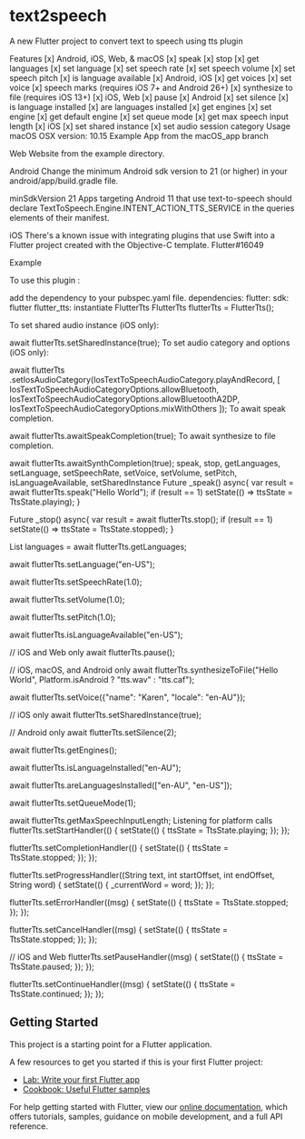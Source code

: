 # text2speech

A new Flutter project to convert text to speech using tts plugin 

Features 
[x] Android, iOS, Web, & macOS
[x] speak
[x] stop
[x] get languages
[x] set language
[x] set speech rate
[x] set speech volume
[x] set speech pitch
[x] is language available
[x] Android, iOS
[x] get voices
[x] set voice
[x] speech marks (requires iOS 7+ and Android 26+)
[x] synthesize to file (requires iOS 13+)
[x] iOS, Web
[x] pause
[x] Android
[x] set silence
[x] is language installed
[x] are languages installed
[x] get engines
[x] set engine
[x] get default engine
[x] set queue mode
[x] get max speech input length
[x] iOS
[x] set shared instance
[x] set audio session category
Usage 
macOS 
OSX version: 10.15
Example App from the macOS_app branch

Web 
Website from the example directory.

Android 
Change the minimum Android sdk version to 21 (or higher) in your android/app/build.gradle file.

minSdkVersion 21
Apps targeting Android 11 that use text-to-speech should declare TextToSpeech.Engine.INTENT_ACTION_TTS_SERVICE in the queries elements of their manifest.

iOS 
There's a known issue with integrating plugins that use Swift into a Flutter project created with the Objective-C template. Flutter#16049

Example

To use this plugin :

add the dependency to your pubspec.yaml file.
  dependencies:
    flutter:
      sdk: flutter
    flutter_tts:
instantiate FlutterTts
FlutterTts flutterTts = FlutterTts();

To set shared audio instance (iOS only):

await flutterTts.setSharedInstance(true);
To set audio category and options (iOS only):

await flutterTts
        .setIosAudioCategory(IosTextToSpeechAudioCategory.playAndRecord, [
      IosTextToSpeechAudioCategoryOptions.allowBluetooth,
      IosTextToSpeechAudioCategoryOptions.allowBluetoothA2DP,
      IosTextToSpeechAudioCategoryOptions.mixWithOthers
    ]);
To await speak completion.

await flutterTts.awaitSpeakCompletion(true);
To await synthesize to file completion.

await flutterTts.awaitSynthCompletion(true);
speak, stop, getLanguages, setLanguage, setSpeechRate, setVoice, setVolume, setPitch, isLanguageAvailable, setSharedInstance 
Future _speak() async{
    var result = await flutterTts.speak("Hello World");
    if (result == 1) setState(() => ttsState = TtsState.playing);
}

Future _stop() async{
    var result = await flutterTts.stop();
    if (result == 1) setState(() => ttsState = TtsState.stopped);
}

List<dynamic> languages = await flutterTts.getLanguages;

await flutterTts.setLanguage("en-US");

await flutterTts.setSpeechRate(1.0);

await flutterTts.setVolume(1.0);

await flutterTts.setPitch(1.0);

await flutterTts.isLanguageAvailable("en-US");

// iOS and Web only
await flutterTts.pause();

// iOS, macOS, and Android only
await flutterTts.synthesizeToFile("Hello World", Platform.isAndroid ? "tts.wav" : "tts.caf");

await flutterTts.setVoice({"name": "Karen", "locale": "en-AU"});

// iOS only
await flutterTts.setSharedInstance(true);

// Android only
await flutterTts.setSilence(2);

await flutterTts.getEngines();

await flutterTts.isLanguageInstalled("en-AU");

await flutterTts.areLanguagesInstalled(["en-AU", "en-US"]);

await flutterTts.setQueueMode(1);

await flutterTts.getMaxSpeechInputLength;
Listening for platform calls 
flutterTts.setStartHandler(() {
  setState(() {
    ttsState = TtsState.playing;
  });
});

flutterTts.setCompletionHandler(() {
  setState(() {
    ttsState = TtsState.stopped;
  });
});

flutterTts.setProgressHandler((String text, int startOffset, int endOffset, String word) {
  setState(() {
    _currentWord = word;
  });
});

flutterTts.setErrorHandler((msg) {
  setState(() {
    ttsState = TtsState.stopped;
  });
});

flutterTts.setCancelHandler((msg) {
  setState(() {
    ttsState = TtsState.stopped;
  });
});

// iOS and Web
flutterTts.setPauseHandler((msg) {
  setState(() {
    ttsState = TtsState.paused;
  });
});

flutterTts.setContinueHandler((msg) {
  setState(() {
    ttsState = TtsState.continued;
  });
});

## Getting Started

This project is a starting point for a Flutter application.

A few resources to get you started if this is your first Flutter project:

- [Lab: Write your first Flutter app](https://flutter.dev/docs/get-started/codelab)
- [Cookbook: Useful Flutter samples](https://flutter.dev/docs/cookbook)

For help getting started with Flutter, view our
[online documentation](https://flutter.dev/docs), which offers tutorials,
samples, guidance on mobile development, and a full API reference.
